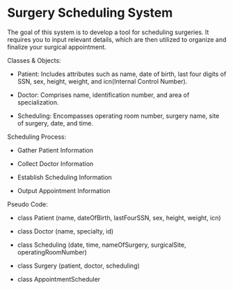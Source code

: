 # Surgery Scheduling System

The goal of this system is to develop a tool for scheduling surgeries. It requires you to input relevant details, which are then utilized to organize and finalize your surgical appointment.

Classes & Objects:

-   Patient: Includes attributes such as name, date of birth, last four digits of SSN, sex, height, weight, and icn(Internal Control Number).

-   Doctor: Comprises name, identification number, and area of specialization.

-   Scheduling: Encompasses operating room number, surgery name, site of surgery, date, and time.

Scheduling Process:

-   Gather Patient Information

-   Collect Doctor Information

-   Establish Scheduling Information

-   Output Appointment Information

Pseudo Code:

-   class Patient (name, dateOfBirth, lastFourSSN, sex, height, weight, icn) 

-   class Doctor (name, specialty, id) 

-   class Scheduling (date, time, nameOfSurgery, surgicalSite, operatingRoomNumber) 

-   class Surgery (patient, doctor, scheduling) 

-   class AppointmentScheduler
